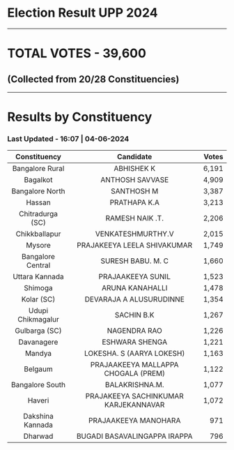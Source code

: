 # Election Result UPP 2024

---
# TOTAL VOTES - 39,600 
## (Collected from 20/28 Constituencies) 


---
# Results by Constituency 

### Last Updated - 16:07 | 04-06-2024 


|  Constituency   |             Candidate              |Votes|
|:---------------:|:----------------------------------:|----:|
| Bangalore Rural |             ABHISHEK K             |6,191|
|    Bagalkot     |          ANTHOSH SAVVASE           |4,909|
| Bangalore North |             SANTHOSH M             |3,387|
|     Hassan      |            PRATHAPA K.A            |3,213|
|Chitradurga (SC) |          RAMESH NAIK .T.           |2,206|
|  Chikkballapur  |         VENKATESHMURTHY.V          |2,015|
|     Mysore      |    PRAJAKEEYA LEELA SHIVAKUMAR     |1,749|
|Bangalore Central|         SURESH BABU. M. C          |1,660|
| Uttara Kannada  |         PRAJAAKEEYA SUNIL          |1,523|
|     Shimoga     |          ARUNA KANAHALLI           |1,478|
|   Kolar (SC)    |      DEVARAJA A ALUSURUDINNE       |1,354|
|Udupi Chikmagalur|             SACHIN B.K             |1,267|
|  Gulbarga (SC)  |            NAGENDRA RAO            |1,226|
|   Davanagere    |           ESHWARA SHENGA           |1,221|
|     Mandya      |     LOKESHA. S (AARYA LOKESH)      |1,163|
|     Belgaum     |PRAJAAKEEYA MALLAPPA CHOGALA (PREM) |1,122|
| Bangalore South |           BALAKRISHNA.M.           |1,077|
|     Haveri      |PRAJAKEEYA SACHINKUMAR KARJEKANNAVAR|1,072|
|Dakshina Kannada |        PRAJAAKEEYA MANOHARA        |  971|
|     Dharwad     |    BUGADI BASAVALINGAPPA IRAPPA    |  796|
